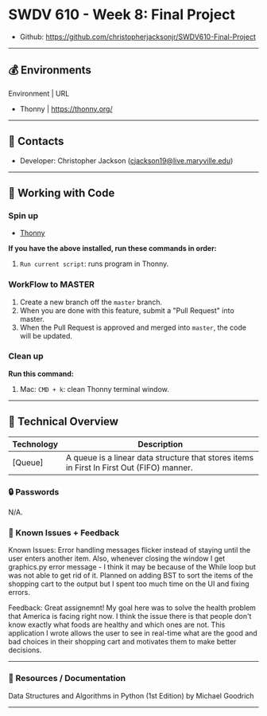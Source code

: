 # SWDV 610 - Week 8: Final Project

- Github: https://github.com/christopherjacksonjr/SWDV610-Final-Project

---
## :moneybag: Environments

Environment | URL
- Thonny | https://thonny.org/

---
## :briefcase: Contacts

- Developer: Christopher Jackson (cjackson19@live.maryville.edu)

---
## :money_with_wings: Working with Code

### Spin up

* [Thonny](https://thonny.org/)

**If you have the above installed, run these commands in order:**

1. `Run current script`: runs program in Thonny.

### WorkFlow to MASTER

1. Create a new branch off the `master` branch.
1. When you are done with this feature, submit a "Pull Request" into master.
1. When the Pull Request is approved and merged into `master`, the code will be updated.

### Clean up

**Run this command:**
1. Mac: `CMD + k`: clean Thonny terminal window.

---

## :bento: Technical Overview

Technology | Description
--- | ---
[Queue] | A queue is a linear data structure that stores items in First In First Out (FIFO) manner.

### :lock: Passwords

N/A.

### :rotating_light: Known Issues + Feedback

Known Issues: Error handling messages flicker instead of staying until the user enters another item. Also, whenever closing the window I get graphics.py error message - I think it may be because of the While loop but was not able to get rid of it. Planned on adding BST to sort the items of the shopping cart to the output but I spent too much time on the UI and fixing errors.

Feedback: Great assignemnt! My goal here was to solve the health problem that America is facing right now. I think the issue there is that people don't know exactly what foods are healthy and which ones are not. This application I wrote allows the user to see in real-time what are the good and bad choices in their shopping cart and motivates them to make better decisions. 

---
### :memo: Resources / Documentation

Data Structures and Algorithms in Python (1st Edition) by Michael Goodrich

---
